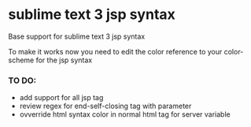 # sublime text 3 jsp syntax
Base support for sublime text 3 jsp syntax

To make it works now you need to edit the color reference to your color-scheme for the jsp syntax

### TO DO:
* add support for all jsp tag
* review regex for end-self-closing tag with parameter
* ovverride html syntax color in normal html tag for server variable
